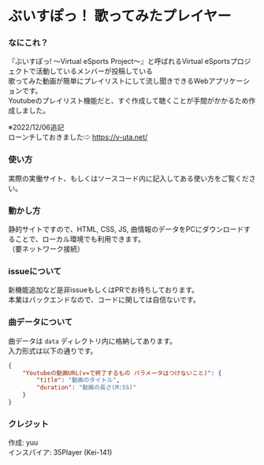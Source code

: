 # ぶいすぽっ！ 歌ってみたプレイヤー

### なにこれ？  
『ぶいすぽっ! 〜Virtual eSports Project〜』と呼ばれるVirtual eSportsプロジェクトで活動しているメンバーが投稿している  
歌ってみた動画が簡単にプレイリストにして流し聞きできるWebアプリケーションです。  
Youtubeのプレイリスト機能だと、すぐ作成して聴くことが手間がかかるため作成しました。  

※2022/12/06追記  
ローンチしておきました⇨ https://v-uta.net/

### 使い方  
実際の実働サイト、もしくはソースコード内に記入してある使い方をご覧ください。  

### 動かし方  
静的サイトですので、HTML, CSS, JS, 曲情報のデータをPCにダウンロードすることで、ローカル環境でも利用できます。  
（要ネットワーク接続） 

### issueについて  
新機能追加など是非issueもしくはPRでお待ちしております。  
本業はバックエンドなので、コードに関しては自信ないです。  

### 曲データについて  
曲データは `data` ディレクトリ内に格納してあります。  
入力形式は以下の通りです。  
```json
{
    "Youtubeの動画URL(v=で終了するもの パラメータはつけないこと)": {
        "title": "動画のタイトル",
        "duration": "動画の長さ(M:SS)"
    }
}
```

### クレジット  
作成: yuu  
インスパイア: 35Player (Kei-141)   
